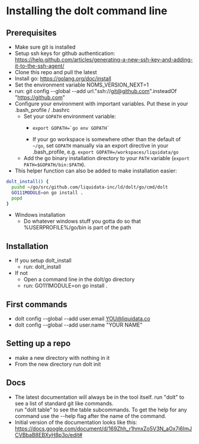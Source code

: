 # Installing the dolt command line

## Prerequisites

* Make sure git is installed
* Setup ssh keys for github authentication: https://help.github.com/articles/generating-a-new-ssh-key-and-adding-it-to-the-ssh-agent/
* Clone this repo and pull the latest
* Install go: https://golang.org/doc/install
* Set the environment variable NOMS_VERSION_NEXT=1
* run: git config --global --add url."ssh://git@github.com".insteadOf "https://github.com"
* Configure your environment with important variables. Put these in your .bash_profile / .bashrc
  * Set your `GOPATH` environment variable: 
      *     export GOPATH=`go env GOPATH`
      * If your go workspace is somewhere other than the default of `~/go`, set `GOPATH` manually via an export directive in your .bash_profile, e.g. `export GOPATH=/workspaces/liquidata/go`
  * Add the go binary installation directory to your `PATH` variable (`export PATH=$GOPATH/bin:$PATH`).
* This helper function can also be added to make installation easier:

``` bash
dolt_install() {
  pushd ~/go/src/github.com/liquidata-inc/ld/dolt/go/cmd/dolt
  GO111MODULE=on go install .
  popd
}
```

* Windows installation
  * Do whatever windows stuff you gotta do so that %USERPROFILE%/go/bin is part of the path
 
## Installation

* If you setup dolt_install
  * run: dolt_install
* If not
  * Open a command line in the dolt/go directory
  * run: GO111MODULE=on go install . 
 
 
## First commands

* dolt config --global --add user.email YOU@liquidata.co
* dolt config --global --add user.name "YOUR NAME"
 
## Setting up a repo

* make a new directory with nothing in it
* From the new directory run dolt init
 
## Docs

* The latest documentation will always be in the tool itself.  run "dolt" to see a list of standard git like commands.  
run "dolt table" to see the table subcommands.  To get the help for any command use the --help flag after the name of the command.
* Initial version of the documentation looks like this: https://docs.google.com/document/d/169Zhh_r1hmxZo5V3N_aOx7i6ImJCVBbaB8EBXyH8p3o/edit#
